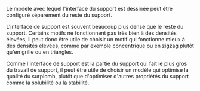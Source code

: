 Le modèle avec lequel l'interface du support est dessinée peut être configuré séparément du reste du support.

L'interface de support est souvent beaucoup plus dense que le reste du support. Certains motifs ne fonctionnent pas très bien à des densités élevées, il peut donc être utile de choisir un motif qui fonctionne mieux à des densités élevées, comme par exemple concentrique ou en zigzag plutôt qu'en grille ou en triangles.

Comme l'interface de support est la partie du support qui fait le plus gros du travail de support, il peut être utile de choisir un modèle qui optimise la qualité du surplomb, plutôt que d'optimiser d'autres propriétés du support comme la solubilité ou la stabilité.
